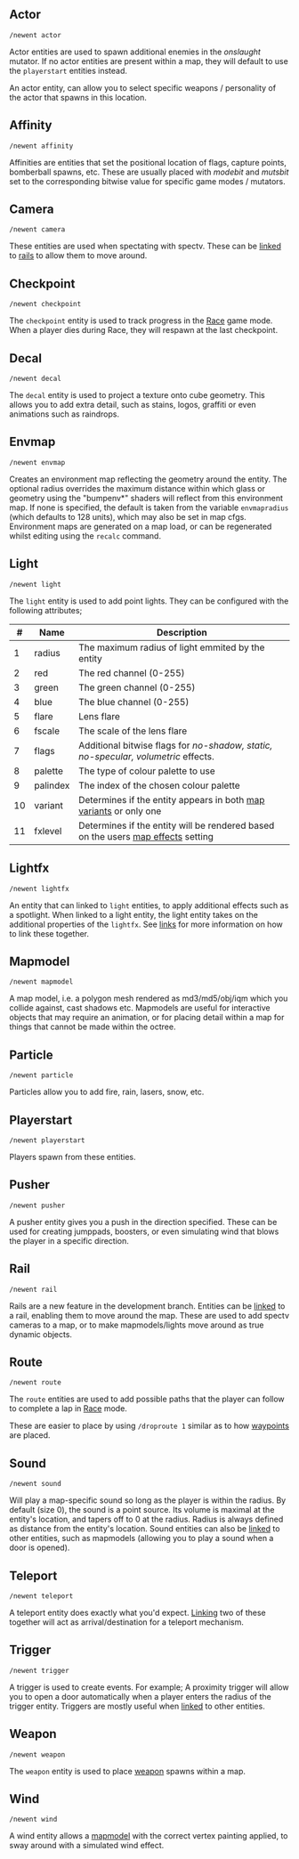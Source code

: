 ## Actor

`/newent actor`

Actor entities are used to spawn additional enemies in the *onslaught* mutator. If no actor entities are present within a map, they will default to use the `playerstart` entities instead.

An actor entity, can allow you to select specific weapons / personality of the actor that spawns in this location.

## Affinity

`/newent affinity`

Affinities are entities that set the positional location of flags, capture points, bomberball spawns, etc.
These are usually placed with *modebit* and *mutsbit* set to the corresponding bitwise value for specific game modes / mutators.

## Camera

`/newent camera`

These entities are used when spectating with spectv. These can be [linked](Editing-Linking.md) to [rails](#rails) to allow them to move around.

## Checkpoint

`/newent checkpoint`

The `checkpoint` entity is used to track progress in the [Race](Race.md) game mode. When a player dies during Race, they will respawn at the last checkpoint.

## Decal

`/newent decal`

The `decal` entity is used to project a texture onto cube geometry. This allows you to add extra detail, such as stains, logos, graffiti or even animations such as raindrops.

## Envmap

`/newent envmap`

Creates an environment map reflecting the geometry around the entity.  The optional radius overrides the maximum distance within which glass or geometry using the  "bumpenv*" shaders will reflect from this environment map. If none is specified, the default is taken from the variable `envmapradius` (which defaults to 128 units), which may also be set in map cfgs. Environment maps are generated on a map load, or can be regenerated whilst editing using the `recalc` command.

## Light

`/newent light`

The `light` entity is used to add point lights. They can be configured with the following attributes;

| #  | Name     | Description         |
|----|----------|---------------------|
| 1  | radius   | The maximum radius of light emmited by the entity
| 2  | red      | The red channel (0-255)
| 3  | green    | The green channel (0-255)
| 4  | blue     | The blue channel (0-255)
| 5  | flare    | Lens flare
| 6  | fscale   | The scale of the lens flare
| 7  | flags    | Additional bitwise flags for *no-shadow, static, no-specular, volumetric* effects.
| 8  | palette  | The type of colour palette to use
| 9  | palindex | The index of the chosen colour palette
| 10 | variant  | Determines if the entity appears in both [map variants](Editing-Variants.md) or only one
| 11 | fxlevel  | Determines if the entity will be rendered based on the users [map effects](Editing-Fxlevels.md) setting

## Lightfx

`/newent lightfx`

An entity that can linked to `light` entities, to apply additional effects such as a spotlight. When linked to a light entity, the light entity takes on the additional properties of the `lightfx`. See [links](Editing-Linking.md) for more information on how to link these together.

## Mapmodel

`/newent mapmodel`

A map model, i.e. a polygon mesh rendered as md3/md5/obj/iqm which you collide against, cast shadows etc. Mapmodels are useful for interactive objects that may require an animation, or for placing detail within a map for things that cannot be made within the octree.

## Particle

`/newent particle`

Particles allow you to add fire, rain, lasers, snow, etc.

## Playerstart

`/newent playerstart`

Players spawn from these entities.

## Pusher

`/newent pusher`

A pusher entity gives you a push in the direction specified. These can be used for creating jumppads, boosters, or even simulating wind that blows the player in a specific direction.

## Rail

`/newent rail`

Rails are a new feature in the development branch. Entities can be [linked](Editing-Linking.md) to a rail, enabling them to move around the map. These are used to add spectv cameras to a map, or to make mapmodels/lights move around as true dynamic objects.

## Route

`/newent route`

The `route` entities are used to add possible paths that the player can follow to complete a lap in [Race](Race.md) mode.

These are easier to place by using `/droproute 1` similar as to how [waypoints](Editing-Waypoints.md) are placed.

## Sound

`/newent sound`

Will play a map-specific sound so long as the player is within the radius. By default (size 0), the sound is a point source. Its volume is maximal at the entity's location, and tapers off to 0 at the radius. Radius is always defined as distance from the entity's location. Sound entities can also be [linked](Editing-Linking.md) to other entities, such as mapmodels (allowing you to play a sound when a door is opened).

## Teleport

`/newent teleport`

A teleport entity does exactly what you'd expect. [Linking](Editing-Linking.md) two of these together will act as arrival/destination for a teleport mechanism.

## Trigger

`/newent trigger`

A trigger is used to create events. For example; A proximity trigger will allow you to open a door automatically when a player enters the radius of the trigger entity. Triggers are mostly useful when [linked](Editing-Linking.md) to other entities.

## Weapon

`/newent weapon`

The `weapon` entity is used to place [weapon](Weapons-Guide.md) spawns within a map.

## Wind

`/newent wind`

A wind entity allows a [mapmodel](#mapmodel) with the correct vertex painting applied, to sway around with a simulated wind effect.
